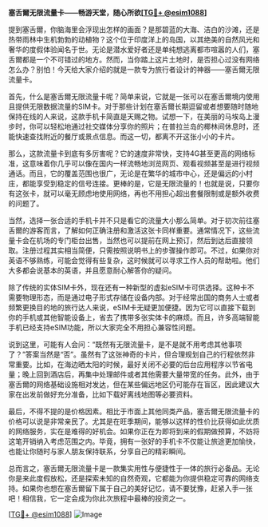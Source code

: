 **塞舌爾无限流量卡——畅游天堂，随心所欲[[TG💪+ @esim1088](https://t.me/s/esim1088)]**

提到塞舌爾，你脑海里会浮现出怎样的画面？是那碧蓝的大海、洁白的沙滩，还是热带雨林中生机勃勃的动植物？这个位于印度洋上的岛国，以其绝美的自然风光和奢华的度假体验闻名于世。无论是潜水爱好者还是单纯想逃离都市喧嚣的人们，塞舌爾都是一个不可错过的地方。然而，当你踏上这片土地时，是否担心过没有网络怎么办？别怕！今天给大家介绍的就是一款专为旅行者设计的神器——塞舌爾无限流量卡。

首先，什么是塞舌爾无限流量卡呢？简单来说，它就是一张可以在塞舌爾境内使用且提供无限数据流量的SIM卡。对于那些计划在塞舌爾长期逗留或者想要随时随地保持在线的人来说，这款手机卡简直是天赐之物。试想一下，在美丽的马埃岛上漫步时，你可以轻松地通过社交媒体分享你的照片；在普拉兰岛的椰林间休息时，还能快速查找附近的餐厅或景点信息。而这一切，都离不开这张小小的卡片。

那么，这款流量卡到底有多厉害呢？它的速度非常快，支持4G甚至更高的网络标准，这意味着你几乎可以像在国内一样流畅地浏览网页、观看视频甚至是进行视频通话。而且，它的覆盖范围也很广，无论是在繁华的城市中心，还是偏远的小村庄，都能享受到稳定的信号连接。更棒的是，它是无限流量的！也就是说，只要你有这张卡，就可以毫无顾虑地使用网络，再也不用担心超出套餐限制或是额外收费的问题了。

当然，选择一张合适的手机卡并不只是看它的流量大小那么简单。对于初次前往塞舌爾的游客而言，了解如何正确注册和激活这张卡同样重要。通常情况下，这些流量卡会在机场的专门柜台出售，当然也可以提前在网上预订，然后到达后直接领取。注册过程其实相当简便，只需按照说明书上的步骤操作即可。不过，如果你对英语不够熟练，可能会觉得有些复杂，这时候就可以寻求工作人员的帮助啦。他们大多都会说基本的英语，并且愿意耐心解答你的疑问。

除了传统的实体SIM卡外，现在还有一种新型的虚拟eSIM卡可供选择。这种卡不需要物理形态，而是通过电子形式存储在设备内部。对于经常出国的商务人士或者频繁更换目的地的旅行达人来说，eSIM卡无疑更加便捷。因为它可以直接下载到你的手机或其他智能设备上，省去了携带多张实体卡的麻烦。而且，许多高端智能手机已经支持eSIM功能，所以大家完全不用担心兼容性问题。

说到这里，可能有人会问：“既然有无限流量卡，是不是就不用考虑其他事项了？”答案当然是“否”。虽然有了这张神奇的卡片，但合理规划自己的行程依然非常重要。比如，在海边晒太阳的时候，最好关闭不必要的后台应用程序以节省电量；晚上回到酒店后，再集中处理邮件或者其他需要大量带宽的任务。此外，由于塞舌爾的网络基础设施相对发达，但在某些偏远地区仍可能存在盲区，因此建议大家在出发前做好充分准备，比如下载好离线地图等必要资料。

最后，不得不提的是价格因素。相比于市面上其他同类产品，塞舌爾无限流量卡的价格可以说是非常亲民了。尤其是在旺季期间，能够以这样的性价比获得如此优质的网络服务，实在是难得的好机会。如果你正在为即将到来的假期做预算，不妨将这笔开销纳入考虑范围之内。毕竟，拥有一张好的手机卡不仅能让旅途更加愉快，也能让你随时与家人朋友保持联系，分享自己的精彩瞬间。

总而言之，塞舌爾无限流量卡是一款集实用性与便捷性于一体的旅行必备品。无论你是来此度假放松，还是探索未知的自然奇观，它都能为你提供稳定可靠的网络支持。如果你也想在塞舌爾留下属于自己的美好记忆，请不要犹豫，赶紧入手一张吧！相信我，它一定会成为你此次旅程中最棒的投资之一。

[[TG💪+ @esim1088](https://t.me/s/esim1088)] 
![Image](https://i.postimg.cc/4NQfJmqS/Snipaste-2025-05-13-00-14-12.png)